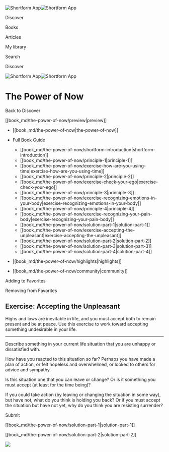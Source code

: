 ![Shortform App](/img/logo.36a2399e.svg)![Shortform App](/img/logo-dark.70c1b072.svg)

Discover

Books

Articles

My library

Search

Discover

![Shortform App](/img/logo.36a2399e.svg)![Shortform App](/img/logo-dark.70c1b072.svg)

# The Power of Now

Back to Discover

[[book_md/the-power-of-now/preview|preview]]

  * [[book_md/the-power-of-now|the-power-of-now]]
  * Full Book Guide

    * [[book_md/the-power-of-now/shortform-introduction|shortform-introduction]]
    * [[book_md/the-power-of-now/principle-1|principle-1]]
    * [[book_md/the-power-of-now/exercise-how-are-you-using-time|exercise-how-are-you-using-time]]
    * [[book_md/the-power-of-now/principle-2|principle-2]]
    * [[book_md/the-power-of-now/exercise-check-your-ego|exercise-check-your-ego]]
    * [[book_md/the-power-of-now/principle-3|principle-3]]
    * [[book_md/the-power-of-now/exercise-recognizing-emotions-in-your-body|exercise-recognizing-emotions-in-your-body]]
    * [[book_md/the-power-of-now/principle-4|principle-4]]
    * [[book_md/the-power-of-now/exercise-recognizing-your-pain-body|exercise-recognizing-your-pain-body]]
    * [[book_md/the-power-of-now/solution-part-1|solution-part-1]]
    * [[book_md/the-power-of-now/exercise-accepting-the-unpleasant|exercise-accepting-the-unpleasant]]
    * [[book_md/the-power-of-now/solution-part-2|solution-part-2]]
    * [[book_md/the-power-of-now/solution-part-3|solution-part-3]]
    * [[book_md/the-power-of-now/solution-part-4|solution-part-4]]
  * [[book_md/the-power-of-now/highlights|highlights]]
  * [[book_md/the-power-of-now/community|community]]



Adding to Favorites 

Removing from Favorites 

## Exercise: Accepting the Unpleasant

Highs and lows are inevitable in life, and you must accept both to remain present and be at peace. Use this exercise to work toward accepting something undesirable in your life.

* * *

Describe something in your current life situation that you are unhappy or dissatisfied with.

How have you reacted to this situation so far? Perhaps you have made a plan of action, or felt hopeless and overwhelmed, or looked to others for advice and sympathy.

Is this situation one that you can leave or change? Or is it something you must accept (at least for the time being)?

If you could take action (by leaving or changing the situation in some way), but have not, what do you think is holding you back? Or if you must accept the situation but have not yet, why do you think you are resisting surrender?

Submit 

[[book_md/the-power-of-now/solution-part-1|solution-part-1]]

[[book_md/the-power-of-now/solution-part-2|solution-part-2]]

![](https://bat.bing.com/action/0?ti=56018282&Ver=2&mid=9bfe3ecf-4f6b-4451-81cd-a9396642495a&sid=1711133063fa11eebdec89a8b8ae3bbc&vid=171147a063fa11eea7440fcfeb230d96&vids=0&msclkid=N&pi=0&lg=en-US&sw=800&sh=600&sc=24&nwd=1&tl=Shortform%20%7C%20Book&p=https%3A%2F%2Fwww.shortform.com%2Fapp%2Fbook%2Fthe-power-of-now%2Fexercise-accepting-the-unpleasant&r=&lt=290&evt=pageLoad&sv=1&rn=399770)
